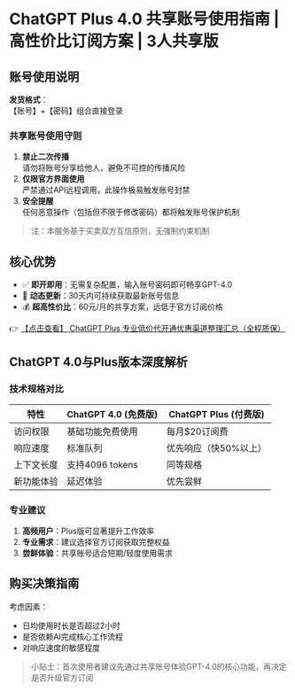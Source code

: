 # ChatGPT Plus 4.0 共享账号使用指南 | 高性价比订阅方案 | 3人共享版

## 账号使用说明
**发货格式**：  
【账号】+【密码】组合直接登录

### 共享账号使用守则
1. **禁止二次传播**  
   请勿将账号分享给他人，避免不可控的传播风险
2. **仅限官方界面使用**  
   严禁通过API远程调用，此操作极易触发账号封禁
3. **安全提醒**  
   任何恶意操作（包括但不限于修改密码）都将触发账号保护机制

> 注：本服务基于买卖双方互信原则，无强制约束机制

## 核心优势
- ✅ **即开即用**：无需复杂配置，输入账号密码即可畅享GPT-4.0
- 🔄 **动态更新**：30天内可持续获取最新账号信息
- 💰 **超高性价比**：60元/月的共享方案，远低于官方订阅价格

👉 [【点击查看】 ChatGPT Plus 专业低价代开通优惠渠道整理汇总（全程质保）](https://bit.ly/DaiKai)

## ChatGPT 4.0与Plus版本深度解析

### 技术规格对比
| 特性                | ChatGPT 4.0 (免费版)       | ChatGPT Plus (付费版)       |
|---------------------|---------------------------|---------------------------|
| 访问权限            | 基础功能免费使用           | 每月$20订阅费             |
| 响应速度            | 标准队列                   | 优先响应（快50%以上）      |
| 上下文长度          | 支持4096 tokens           | 同等规格                  |
| 新功能体验          | 延迟体验                   | 优先尝鲜                  |

### 专业建议
1. **高频用户**：Plus版可显著提升工作效率
2. **专业需求**：建议选择官方订阅获取完整权益
3. **尝鲜体验**：共享账号适合短期/轻度使用需求

## 购买决策指南
考虑因素：
- 日均使用时长是否超过2小时
- 是否依赖AI完成核心工作流程
- 对响应速度的敏感程度

> 小贴士：首次使用者建议先通过共享账号体验GPT-4.0的核心功能，再决定是否升级官方订阅